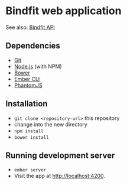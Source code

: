 # Bindfit web application

See also: [Bindfit API](https://github.com/opendatastudio/supramolecular-backend)

## Dependencies 

* [Git](http://git-scm.com/)
* [Node.js](http://nodejs.org/) (with NPM)
* [Bower](http://bower.io/)
* [Ember CLI](http://www.ember-cli.com/)
* [PhantomJS](http://phantomjs.org/)

## Installation

* `git clone <repository-url>` this repository
* change into the new directory
* `npm install`
* `bower install`

## Running development server

* `ember server`
* Visit the app at [http://localhost:4200](http://localhost:4200).
